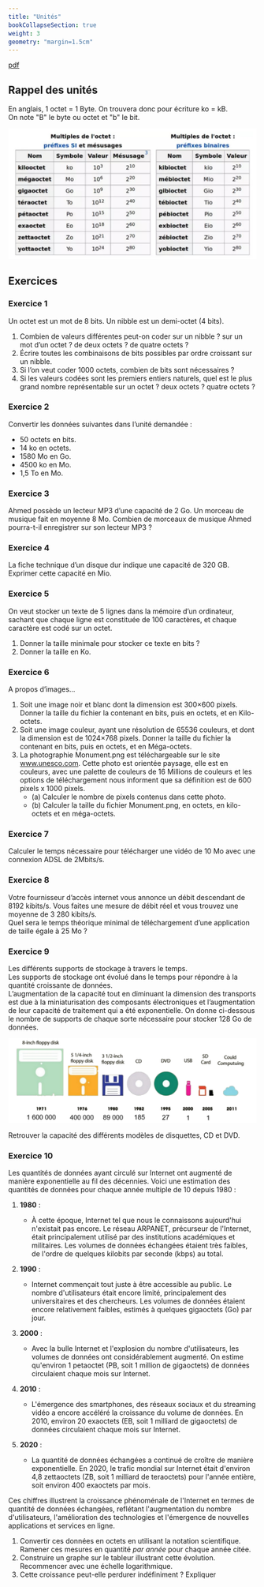 ```yaml
---
title: "Unités"
bookCollapseSection: true
weight: 3
geometry: "margin=1.5cm"
---
```


[pdf](./3_unites.pdf)

## Rappel des unités

En anglais, 1 octet = 1 Byte. On trouvera donc pour écriture ko = kB.  
On note "B" le byte ou octet et "b" le bit.

![Unités](./img-2024-07-07-16-09.png)

## Exercices

### Exercice 1

Un octet est un mot de 8 bits. Un nibble est un demi-octet (4 bits).

1. Combien de valeurs différentes peut-on coder sur un nibble ? sur un mot d’un octet ? de deux octets ? de quatre octets ?
2. Écrire toutes les combinaisons de bits possibles par ordre croissant sur un nibble.
3. Si l’on veut coder 1000 octets, combien de bits sont nécessaires ?
4. Si les valeurs codées sont les premiers entiers naturels, quel est le plus grand nombre représentable sur un octet ? deux octets ? quatre octets ?

### Exercice 2

Convertir les données suivantes dans l’unité demandée :

- 50 octets en bits.
- 14 ko en octets.
- 1580 Mo en Go.
- 4500 ko en Mo.
- 1,5 To en Mo.

### Exercice 3

Ahmed possède un lecteur MP3 d’une capacité de 2 Go. Un morceau de musique fait en moyenne 8 Mo. Combien de morceaux de musique Ahmed pourra-t-il enregistrer sur son lecteur MP3 ?

### Exercice 4

La fiche technique d’un disque dur indique une capacité de 320 GB.  
Exprimer cette capacité en Mio.

### Exercice 5

On veut stocker un texte de 5 lignes dans la mémoire d’un ordinateur, sachant que chaque ligne est constituée de 100 caractères, et chaque caractère est codé sur un octet.

1. Donner la taille minimale pour stocker ce texte en bits ?
2. Donner la taille en Ko.

### Exercice 6

A propos d’images...

1. Soit une image noir et blanc dont la dimension est 300×600 pixels. Donner la taille du fichier la contenant en bits, puis en octets, et en Kilo-octets.
2. Soit une image couleur, ayant une résolution de 65536 couleurs, et dont la dimension est de 1024×768 pixels. Donner la taille du fichier la contenant en bits, puis en octets, et en Méga-octets.
3. La photographie Monument.png est téléchargeable sur le site www.unesco.com. Cette photo est orientée paysage, elle est en couleurs, avec une palette de couleurs de 16 Millions de couleurs et les options de téléchargement nous informent que sa définition est de 600 pixels x 1000 pixels.
   - (a) Calculer le nombre de pixels contenus dans cette photo.
   - (b) Calculer la taille du fichier Monument.png, en octets, en kilo-octets et en méga-octets.

### Exercice 7

Calculer le temps nécessaire pour télécharger une vidéo de 10 Mo avec une connexion ADSL de 2Mbits/s.

### Exercice 8

Votre fournisseur d’accès internet vous annonce un débit descendant de 8192 kibits/s. Vous faites une mesure de débit réel et vous trouvez une moyenne de 3 280 kibits/s.  
Quel sera le temps théorique minimal de téléchargement d’une application de taille égale à 25 Mo ?

### Exercice 9

Les différents supports de stockage à travers le temps.  
Les supports de stockage ont évolué dans le temps pour répondre à la quantité croissante de données.  
L’augmentation de la capacité tout en diminuant la dimension des transports est due à la miniaturisation des composants électroniques et l’augmentation de leur capacité de traitement qui a été exponentielle. On donne ci-dessous le nombre de supports de chaque sorte nécessaire pour stocker 128 Go de données.

![img](img-2024-08-26-09-33.png)

Retrouver la capacité des différents modèles de disquettes, CD et DVD.

### Exercice 10

Les quantités de données ayant circulé sur Internet ont augmenté de manière exponentielle au fil des décennies. Voici une estimation des quantités de données pour chaque année multiple de 10 depuis 1980 :

1. **1980** :

   - À cette époque, Internet tel que nous le connaissons aujourd'hui n'existait pas encore. Le réseau ARPANET, précurseur de l'Internet, était principalement utilisé par des institutions académiques et militaires. Les volumes de données échangées étaient très faibles, de l'ordre de quelques kilobits par seconde (kbps) au total.

2. **1990** :

   - Internet commençait tout juste à être accessible au public. Le nombre d'utilisateurs était encore limité, principalement des universitaires et des chercheurs. Les volumes de données étaient encore relativement faibles, estimés à quelques gigaoctets (Go) par jour.

3. **2000** :

   - Avec la bulle Internet et l'explosion du nombre d'utilisateurs, les volumes de données ont considérablement augmenté. On estime qu'environ 1 petaoctet (PB, soit 1 million de gigaoctets) de données circulaient chaque mois sur Internet.

4. **2010** :

   - L'émergence des smartphones, des réseaux sociaux et du streaming vidéo a encore accéléré la croissance du volume de données. En 2010, environ 20 exaoctets (EB, soit 1 milliard de gigaoctets) de données circulaient chaque mois sur Internet.

5. **2020** :
   - La quantité de données échangées a continué de croître de manière exponentielle. En 2020, le trafic mondial sur Internet était d'environ 4,8 zettaoctets (ZB, soit 1 milliard de teraoctets) pour l'année entière, soit environ 400 exaoctets par mois.

Ces chiffres illustrent la croissance phénoménale de l'Internet en termes de quantité de données échangées, reflétant l'augmentation du nombre d'utilisateurs, l'amélioration des technologies et l'émergence de nouvelles applications et services en ligne.

1. Convertir ces données en octets en utilisant la notation scientifique. Ramener ces mesures en quantité _par année_ pour chaque année citée.
2. Construire un graphe sur le tableur illustrant cette évolution. Recommencer avec une échelle logarithmique.
3. Cette croissance peut-elle perdurer indéfiniment ? Expliquer
